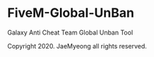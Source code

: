 # FiveM-Global-UnBan
Galaxy Anti Cheat Team Global Unban Tool

Copyright 2020. JaeMyeong all rights reserved.
